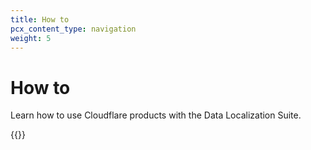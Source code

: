 ```yaml
---
title: How to
pcx_content_type: navigation
weight: 5
---
```


# How to

Learn how to use Cloudflare products with the Data Localization Suite.

{{<directory-listing>}}